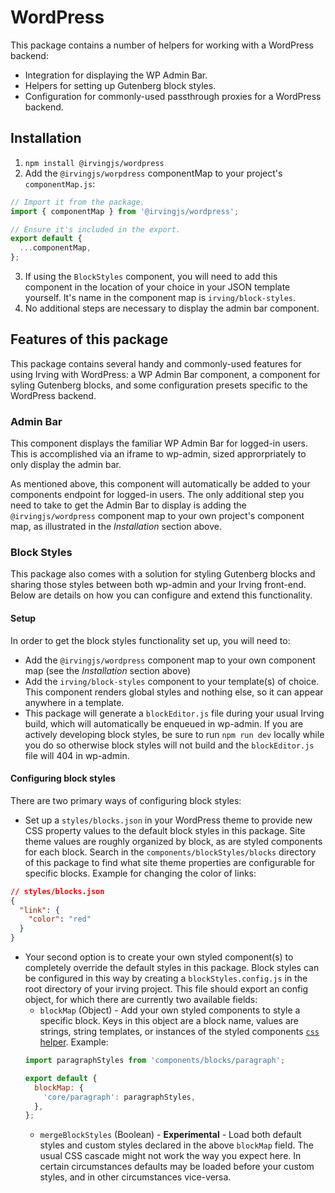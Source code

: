 # WordPress
This package contains a number of helpers for working with a WordPress backend:
* Integration for displaying the WP Admin Bar.
* Helpers for setting up Gutenberg block styles.
* Configuration for commonly-used passthrough proxies for a WordPress backend.

## Installation
1. `npm install @irvingjs/wordpress`
2. Add the `@irvingjs/worpdress` componentMap to your project's `componentMap.js`:

```javascript
// Import it from the package.
import { componentMap } from '@irvingjs/wordpress';

// Ensure it's included in the export.
export default {
  ...componentMap,
};
```
3. If using the `BlockStyles` component, you will need to add this component in the location of your choice in your JSON template yourself. It's name in the component map is `irving/block-styles`.
4. No additional steps are necessary to display the admin bar component.

## Features of this package
This package contains several handy and commonly-used features for using Irving with WordPress: a WP Admin Bar component, a component for syling Gutenberg blocks, and some configuration presets specific to the WordPress backend.

### Admin Bar
This component displays the familiar WP Admin Bar for logged-in users. This is accomplished via an iframe to wp-admin, sized approrpriately to only display the admin bar.

As mentioned above, this component will automatically be added to your components endpoint for logged-in users. The only additional step you need to take to get the Admin Bar to display is adding the `@irvingjs/wordpress` component map to your own project's component map, as illustrated in the _Installation_ section above.

### Block Styles
This package also comes with a solution for styling Gutenberg blocks and sharing those styles between both wp-admin and your Irving front-end. Below are details on how you can configure and extend this functionality.

#### Setup
In order to get the block styles functionality set up, you will need to:
* Add the `@irvingjs/wordpress` component map to your own component map (see the _Installation_ section above)
* Add the `irving/block-styles` component to your template(s) of choice. This component renders global styles and nothing else, so it can appear anywhere in a template.
* This package will generate a `blockEditor.js` file during your usual Irving build, which will automatically be enqueued in wp-admin. If you are actively developing block styles, be sure to run `npm run dev` locally while you do so otherwise block styles will not build and the `blockEditor.js` file will 404 in wp-admin.

#### Configuring block styles
There are two primary ways of configuring block styles:
* Set up a `styles/blocks.json` in your WordPress theme to provide new CSS property values to the default block styles in this package. Site theme values are roughly organized by block, as are styled components for each block. Search in the `components/blockStyles/blocks` directory of this package to find what site theme properties are configurable for specific blocks. Example for changing the color of links:
```json
// styles/blocks.json
{
  "link": {
    "color": "red"
  }
}
```
* Your second option is to create your own styled component(s) to completely override the default styles in this package. Block styles can be configured in this way by creating a `blockStyles.config.js` in the root directory of your irving project. This file should export an config object, for which there are currently two available fields:
  * `blockMap` (Object) - Add your own styled components to style a specific block. Keys in this object are a block name, values are strings, string templates, or instances of the styled components [`css` helper](https://styled-components.com/docs/api#css). Example:
  ```javascript
  import paragraphStyles from 'components/blocks/paragraph';

  export default {
    blockMap: {
      'core/paragraph': paragraphStyles,
    },
  };
  ```
  * `mergeBlockStyles` (Boolean) - **Experimental** - Load both default styles and custom styles declared in the above `blockMap` field. The usual CSS cascade might not work the way you expect here. In certain circumstances defaults may be loaded before your custom styles, and in other circumstances vice-versa.

